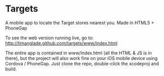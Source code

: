 # Targets

A mobile app to locate the Target stores nearest you. Made in HTML5 + PhoneGap

To see the web version running live, go to: http://timanglade.github.com/targets/www/index.html

The entire app is contained in www/index.html (all the HTML & JS is in there), but the project will also work fine on your iOS mobile device using Cordova / PhoneGap. Just clone the repo, double-click the xcodeproj and build.
